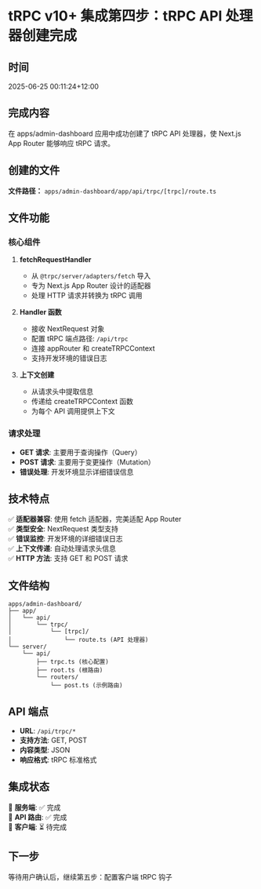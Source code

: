 # tRPC v10+ 集成第四步：tRPC API 处理器创建完成

## 时间
2025-06-25 00:11:24+12:00

## 完成内容
在 apps/admin-dashboard 应用中成功创建了 tRPC API 处理器，使 Next.js App Router 能够响应 tRPC 请求。

## 创建的文件
**文件路径：** `apps/admin-dashboard/app/api/trpc/[trpc]/route.ts`

## 文件功能

### 核心组件
1. **fetchRequestHandler**
   - 从 `@trpc/server/adapters/fetch` 导入
   - 专为 Next.js App Router 设计的适配器
   - 处理 HTTP 请求并转换为 tRPC 调用

2. **Handler 函数**
   - 接收 NextRequest 对象
   - 配置 tRPC 端点路径: `/api/trpc`
   - 连接 appRouter 和 createTRPCContext
   - 支持开发环境的错误日志

3. **上下文创建**
   - 从请求头中提取信息
   - 传递给 createTRPCContext 函数
   - 为每个 API 调用提供上下文

### 请求处理
- **GET 请求**: 主要用于查询操作（Query）
- **POST 请求**: 主要用于变更操作（Mutation）
- **错误处理**: 开发环境显示详细错误信息

## 技术特点
✅ **适配器兼容**: 使用 fetch 适配器，完美适配 App Router  
✅ **类型安全**: NextRequest 类型支持  
✅ **错误监控**: 开发环境的详细错误日志  
✅ **上下文传递**: 自动处理请求头信息  
✅ **HTTP 方法**: 支持 GET 和 POST 请求  

## 文件结构
```
apps/admin-dashboard/
├── app/
│   └── api/
│       └── trpc/
│           └── [trpc]/
│               └── route.ts (API 处理器)
└── server/
    └── api/
        ├── trpc.ts (核心配置)
        ├── root.ts (根路由)
        └── routers/
            └── post.ts (示例路由)
```

## API 端点
- **URL**: `/api/trpc/*`
- **支持方法**: GET, POST
- **内容类型**: JSON
- **响应格式**: tRPC 标准格式

## 集成状态
🔗 **服务端**: ✅ 完成  
🔗 **API 路由**: ✅ 完成  
🔗 **客户端**: ⏳ 待完成  

## 下一步
等待用户确认后，继续第五步：配置客户端 tRPC 钩子 